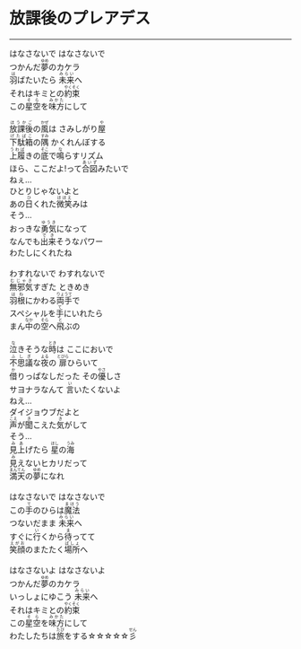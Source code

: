 # 放課後のプレアデス
---
<lyric>
はなさないで はなさないで<br/>
つかんだ<ruby>夢<rt>ゆめ</rt></ruby>のカケラ<br/>
<ruby>羽<rt>は</rt></ruby>ばたいたら <ruby>未来<rt>みらい</rt></ruby>へ<br/>
それはキミとの<ruby>約束<rt>やくそく</rt></ruby><br/>
この<ruby>星空<rt>そら</rt></ruby>を<ruby>味方<rt>みかた</rt></ruby>にして<br/>
<br/>
<ruby>放課後<rt>ほうかご</rt></ruby>の<ruby>風<rt>かぜ</rt></ruby>は さみしがり<ruby>屋<rt>や</rt></ruby><br/>
<ruby>下駄箱<rt>げたばこ</rt></ruby>の<ruby>隅<rt>すみ</rt></ruby> かくれんぼする<br/>
<ruby>上履<rt>うわば</rt></ruby>きの<ruby>底<rt>そこ</rt></ruby>で<ruby>鳴<rt>な</rt></ruby>らすリズム<br/>
ほら、ここだよ!って<ruby>合図<rt>あいず</rt></ruby>みたいで<br/>
ねぇ…<br/>
ひとりじゃないよと<br/>
あの<ruby>日<rt>ひ</rt></ruby>くれた<ruby>微笑<rt>ほほえ</rt></ruby>みは<br/>
そう…<br/>
おっきな<ruby>勇気<rt>ゆうき</rt></ruby>になって<br/>
なんでも<ruby>出来<rt>でき</rt></ruby>そうなパワー<br/>
わたしにくれたね<br/>
<br/>
わすれないで わすれないで<br/>
<ruby>無邪気<rt>むじゃき</rt></ruby>すぎた ときめき<br/>
<ruby>羽根<rt>はね</rt></ruby>にかわる<ruby>両手<rt>りょうて</rt></ruby>で<br/>
スペシャルを<ruby>手<rt>て</rt></ruby>にいれたら<br/>
まん<ruby>中<rt>なか</rt></ruby>の<ruby>空<rt>そら</rt></ruby>へ<ruby>飛<rt>と</rt></ruby>ぶの<br/>
<br/>
<ruby>泣<rt>な</rt></ruby>きそうな<ruby>時<rt>とき</rt></ruby>は ここにおいで<br/>
<ruby>不思議<rt>ふしぎ</rt></ruby>な<ruby>夜<rt>よる</rt></ruby>の <ruby>扉<rt>とびら</rt></ruby>ひらいて<br/>
<ruby>借<rt>か</rt></ruby>りっぱなしだった その<ruby>優<rt>やさ</rt></ruby>しさ<br/>
サヨナラなんて <ruby>言<rt>い</rt></ruby>いたくないよ<br/>
ねえ…<br/>
ダイジョウブだよと<br/>
<ruby>声<rt>こえ</rt></ruby>が<ruby>聞<rt>き</rt></ruby>こえた<ruby>気<rt>き</rt></ruby>がして<br/>
そう…<br/>
<ruby>見上<rt>みあ</rt></ruby>げたら <ruby>星<rt>ほし</rt></ruby>の<ruby>海<rt>うみ</rt></ruby><br/>
<ruby>見<rt>み</rt></ruby>えないヒカリだって<br/>
<ruby>満天<rt>まんてん</rt></ruby>の<ruby>夢<rt>ゆめ</rt></ruby>になれ<br/>
<br/>
はなさないで はなさないで<br/>
この<ruby>手<rt>て</rt></ruby>のひらは<ruby>魔法<rt>まほう</rt></ruby><br/>
つないだまま <ruby>未来<rt>みらい</rt></ruby>へ<br/>
すぐに<ruby>行<rt>い</rt></ruby>くから<ruby>待<rt>ま</rt></ruby>ってて<br/>
<ruby>笑顔<rt>えがお</rt></ruby>のまたたく<ruby>場所<rt>ばしょ</rt></ruby>へ<br/>
<br/>
はなさないよ はなさないよ<br/>
つかんだ<ruby>夢<rt>ゆめ</rt></ruby>のカケラ<br/>
いっしょにゆこう <ruby>未来<rt>みらい</rt></ruby>へ<br/>
それはキミとの<ruby>約束<rt>やくそく</rt></ruby><br/>
この<ruby>星空<rt>そら</rt></ruby>を<ruby>味方<rt>みかた</rt></ruby>にして<br/>
わたしたちは<ruby>旅<rt>たび</rt></ruby>をする☆☆☆☆☆<ruby>彡<rt>せん</rt></ruby><br/>
<br/>
</lyric>
